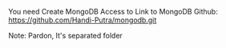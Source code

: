 You need Create MongoDB Access to 
Link to MongoDB Github: https://github.com/Handi-Putra/mongodb.git

Note: Pardon, It's separated folder
